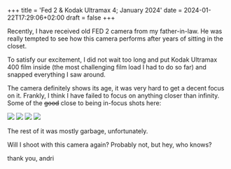 +++
title = 'Fed 2 & Kodak Ultramax 4; January 2024'
date = 2024-01-22T17:29:06+02:00
draft = false
+++

Recently, I have received old FED 2 camera from my father-in-law. He was really tempted to see how this camera performs after years of sitting in the closet. 

To satisfy our excitement, I did not wait too long and put Kodak Ultramax 400 film inside (the most challenging film load I had to do so far) and snapped everything I saw around. 

The camera definitely shows its age, it was very hard to get a decent focus on it. Frankly, I think I have failed to focus on anything closer than infinity. Some of the ~~good~~ close to being in-focus shots here:

![](/photos/2024/January/fed-2-kodak-ultramax-400/R1-00417-0032.JPG)
![](/photos/2024/January/fed-2-kodak-ultramax-400/R1-00417-0035.JPG)
![](/photos/2024/January/fed-2-kodak-ultramax-400/R1-00417-0029.JPG)
![](/photos/2024/January/fed-2-kodak-ultramax-400/R1-00417-0007.JPG)

The rest of it was mostly garbage, unfortunately.

Will I shoot with this camera again? Probably not, but hey, who knows? 

thank you, andri

